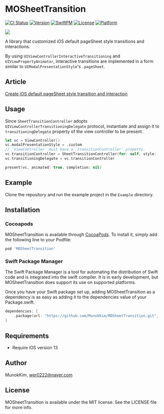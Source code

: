 # MOSheetTransition

[![CI Status](https://img.shields.io/travis/MunokKim/MOSheetTransition.svg?style=flat)](https://travis-ci.org/MunokKim/MOSheetTransition)
[![Version](https://img.shields.io/cocoapods/v/MOSheetTransition.svg?style=flat)](https://cocoapods.org/pods/MOSheetTransition)
[![SwiftPM](https://img.shields.io/badge/SPM-supported-DE5C43.svg?style=flat)](https://swift.org/package-manager/)
[![License](https://img.shields.io/cocoapods/l/MOSheetTransition.svg?style=flat)](https://cocoapods.org/pods/MOSheetTransition)
[![Platform](https://img.shields.io/cocoapods/p/MOSheetTransition.svg?style=flat)](https://cocoapods.org/pods/MOSheetTransition)

![](./Images/example.gif)

A library that customized iOS default pageSheet style transitions and interactions.

By using `UIViewControllerInteractiveTransitioning` and `UIViewPropertyAnimator`, interactive transitions are implemented in a form similar to `UIModalPresentationStyle`'s `.pageSheet`.

## Article

[Create iOS default pageSheet style transition and interaction](https://medium.com/@shoveler)

## Usage

Since `SheetTransitionController` adopts `UIViewControllerTransitioningDelegate` protocol, instantiate and assign it to `transitioningDelegate` property of the view controller to be present.
```swift
let vc = ViewController()
vc.modalPresentationStyle = .custom
// `ViewController` must have a `transitionController` property.
vc.transitionController = SheetTransitionController(for: self, style: .original)
vc.transitioningDelegate = vc.transitionController

present(vc, animated: true, completion: nil)
```

## Example

Clone the repository and run the example project in the `Example` directory.

## Installation

### Cocoapods

MOSheetTransition is available through [CocoaPods](https://cocoapods.org). To install
it, simply add the following line to your Podfile:

```ruby
pod 'MOSheetTransition'
```

### Swift Package Manager

The Swift Package Manager is a tool for automating the distribution of Swift code and is integrated into the swift compiler. It is in early development, but MOSheetTransition does support its use on supported platforms.

Once you have your Swift package set up, adding MOSheetTransition as a dependency is as easy as adding it to the dependencies value of your Package.swift.

```swift
dependencies: [
    .package(url: "https://github.com/MunokKim/MOSheetTransition.git", .upToNextMajor(from: "0.2.0"))
]
```

## Requirements
- Require iOS version 13

## Author

MunokKim, wer0222@naver.com

## License

MOSheetTransition is available under the MIT license. See the LICENSE file for more info.
